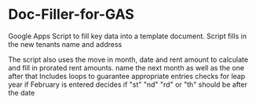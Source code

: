 # Doc-Filler-for-GAS
Google Apps Script to fill key data into a template document.
Script fills in the new tenants name and address

The script also uses the move in month, date and rent amount 
to calculate and fill in prorated rent amounts. 
name the next month as well as the one after that
Includes loops to guarantee appropriate entries
checks for leap year if February is entered
decides if "st" "nd" "rd" or "th" should be after the date
